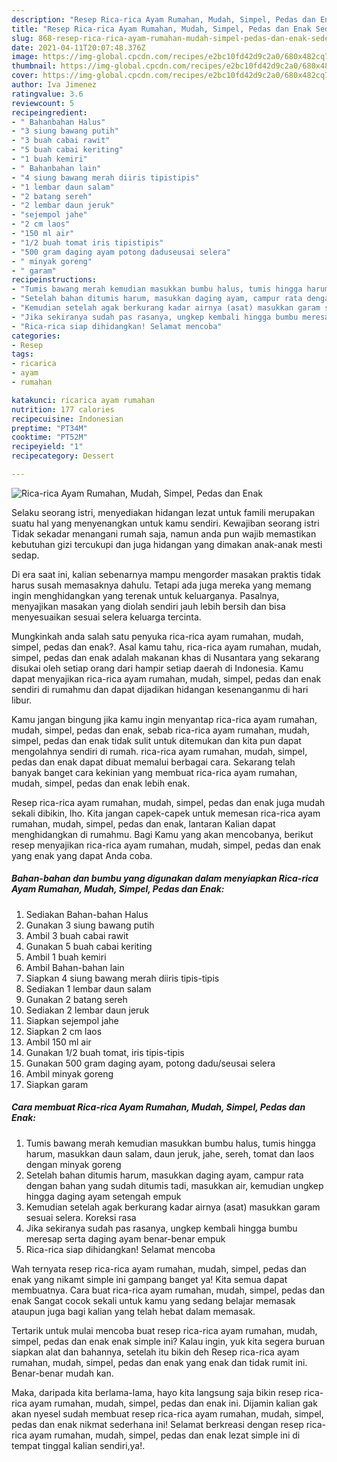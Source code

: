 ```yaml
---
description: "Resep Rica-rica Ayam Rumahan, Mudah, Simpel, Pedas dan Enak Sederhana Untuk Jualan"
title: "Resep Rica-rica Ayam Rumahan, Mudah, Simpel, Pedas dan Enak Sederhana Untuk Jualan"
slug: 868-resep-rica-rica-ayam-rumahan-mudah-simpel-pedas-dan-enak-sederhana-untuk-jualan
date: 2021-04-11T20:07:48.376Z
image: https://img-global.cpcdn.com/recipes/e2bc10fd42d9c2a0/680x482cq70/rica-rica-ayam-rumahan-mudah-simpel-pedas-dan-enak-foto-resep-utama.jpg
thumbnail: https://img-global.cpcdn.com/recipes/e2bc10fd42d9c2a0/680x482cq70/rica-rica-ayam-rumahan-mudah-simpel-pedas-dan-enak-foto-resep-utama.jpg
cover: https://img-global.cpcdn.com/recipes/e2bc10fd42d9c2a0/680x482cq70/rica-rica-ayam-rumahan-mudah-simpel-pedas-dan-enak-foto-resep-utama.jpg
author: Iva Jimenez
ratingvalue: 3.6
reviewcount: 5
recipeingredient:
- " Bahanbahan Halus"
- "3 siung bawang putih"
- "3 buah cabai rawit"
- "5 buah cabai keriting"
- "1 buah kemiri"
- " Bahanbahan lain"
- "4 siung bawang merah diiris tipistipis"
- "1 lembar daun salam"
- "2 batang sereh"
- "2 lembar daun jeruk"
- "sejempol jahe"
- "2 cm laos"
- "150 ml air"
- "1/2 buah tomat iris tipistipis"
- "500 gram daging ayam potong daduseusai selera"
- " minyak goreng"
- " garam"
recipeinstructions:
- "Tumis bawang merah kemudian masukkan bumbu halus, tumis hingga harum, masukkan daun salam, daun jeruk, jahe, sereh, tomat dan laos dengan minyak goreng"
- "Setelah bahan ditumis harum, masukkan daging ayam, campur rata dengan bahan yang sudah ditumis tadi, masukkan air, kemudian ungkep hingga daging ayam setengah empuk"
- "Kemudian setelah agak berkurang kadar airnya (asat) masukkan garam sesuai selera. Koreksi rasa"
- "Jika sekiranya sudah pas rasanya, ungkep kembali hingga bumbu meresap serta daging ayam benar-benar empuk"
- "Rica-rica siap dihidangkan! Selamat mencoba"
categories:
- Resep
tags:
- ricarica
- ayam
- rumahan

katakunci: ricarica ayam rumahan 
nutrition: 177 calories
recipecuisine: Indonesian
preptime: "PT34M"
cooktime: "PT52M"
recipeyield: "1"
recipecategory: Dessert

---
```



![Rica-rica Ayam Rumahan, Mudah, Simpel, Pedas dan Enak](https://img-global.cpcdn.com/recipes/e2bc10fd42d9c2a0/680x482cq70/rica-rica-ayam-rumahan-mudah-simpel-pedas-dan-enak-foto-resep-utama.jpg)

Selaku seorang istri, menyediakan hidangan lezat untuk famili merupakan suatu hal yang menyenangkan untuk kamu sendiri. Kewajiban seorang istri Tidak sekadar menangani rumah saja, namun anda pun wajib memastikan kebutuhan gizi tercukupi dan juga hidangan yang dimakan anak-anak mesti sedap.

Di era  saat ini, kalian sebenarnya mampu mengorder masakan praktis tidak harus susah memasaknya dahulu. Tetapi ada juga mereka yang memang ingin menghidangkan yang terenak untuk keluarganya. Pasalnya, menyajikan masakan yang diolah sendiri jauh lebih bersih dan bisa menyesuaikan sesuai selera keluarga tercinta. 



Mungkinkah anda salah satu penyuka rica-rica ayam rumahan, mudah, simpel, pedas dan enak?. Asal kamu tahu, rica-rica ayam rumahan, mudah, simpel, pedas dan enak adalah makanan khas di Nusantara yang sekarang disukai oleh setiap orang dari hampir setiap daerah di Indonesia. Kamu dapat menyajikan rica-rica ayam rumahan, mudah, simpel, pedas dan enak sendiri di rumahmu dan dapat dijadikan hidangan kesenanganmu di hari libur.

Kamu jangan bingung jika kamu ingin menyantap rica-rica ayam rumahan, mudah, simpel, pedas dan enak, sebab rica-rica ayam rumahan, mudah, simpel, pedas dan enak tidak sulit untuk ditemukan dan kita pun dapat mengolahnya sendiri di rumah. rica-rica ayam rumahan, mudah, simpel, pedas dan enak dapat dibuat memalui berbagai cara. Sekarang telah banyak banget cara kekinian yang membuat rica-rica ayam rumahan, mudah, simpel, pedas dan enak lebih enak.

Resep rica-rica ayam rumahan, mudah, simpel, pedas dan enak juga mudah sekali dibikin, lho. Kita jangan capek-capek untuk memesan rica-rica ayam rumahan, mudah, simpel, pedas dan enak, lantaran Kalian dapat menghidangkan di rumahmu. Bagi Kamu yang akan mencobanya, berikut resep menyajikan rica-rica ayam rumahan, mudah, simpel, pedas dan enak yang enak yang dapat Anda coba.

<!--inarticleads1-->

##### Bahan-bahan dan bumbu yang digunakan dalam menyiapkan Rica-rica Ayam Rumahan, Mudah, Simpel, Pedas dan Enak:

1. Sediakan  Bahan-bahan Halus
1. Gunakan 3 siung bawang putih
1. Ambil 3 buah cabai rawit
1. Gunakan 5 buah cabai keriting
1. Ambil 1 buah kemiri
1. Ambil  Bahan-bahan lain
1. Siapkan 4 siung bawang merah diiris tipis-tipis
1. Sediakan 1 lembar daun salam
1. Gunakan 2 batang sereh
1. Sediakan 2 lembar daun jeruk
1. Siapkan sejempol jahe
1. Siapkan 2 cm laos
1. Ambil 150 ml air
1. Gunakan 1/2 buah tomat, iris tipis-tipis
1. Gunakan 500 gram daging ayam, potong dadu/seusai selera
1. Ambil  minyak goreng
1. Siapkan  garam




<!--inarticleads2-->

##### Cara membuat Rica-rica Ayam Rumahan, Mudah, Simpel, Pedas dan Enak:

1. Tumis bawang merah kemudian masukkan bumbu halus, tumis hingga harum, masukkan daun salam, daun jeruk, jahe, sereh, tomat dan laos dengan minyak goreng
1. Setelah bahan ditumis harum, masukkan daging ayam, campur rata dengan bahan yang sudah ditumis tadi, masukkan air, kemudian ungkep hingga daging ayam setengah empuk
1. Kemudian setelah agak berkurang kadar airnya (asat) masukkan garam sesuai selera. Koreksi rasa
1. Jika sekiranya sudah pas rasanya, ungkep kembali hingga bumbu meresap serta daging ayam benar-benar empuk
1. Rica-rica siap dihidangkan! Selamat mencoba




Wah ternyata resep rica-rica ayam rumahan, mudah, simpel, pedas dan enak yang nikamt simple ini gampang banget ya! Kita semua dapat membuatnya. Cara buat rica-rica ayam rumahan, mudah, simpel, pedas dan enak Sangat cocok sekali untuk kamu yang sedang belajar memasak ataupun juga bagi kalian yang telah hebat dalam memasak.

Tertarik untuk mulai mencoba buat resep rica-rica ayam rumahan, mudah, simpel, pedas dan enak enak simple ini? Kalau ingin, yuk kita segera buruan siapkan alat dan bahannya, setelah itu bikin deh Resep rica-rica ayam rumahan, mudah, simpel, pedas dan enak yang enak dan tidak rumit ini. Benar-benar mudah kan. 

Maka, daripada kita berlama-lama, hayo kita langsung saja bikin resep rica-rica ayam rumahan, mudah, simpel, pedas dan enak ini. Dijamin kalian gak akan nyesel sudah membuat resep rica-rica ayam rumahan, mudah, simpel, pedas dan enak nikmat sederhana ini! Selamat berkreasi dengan resep rica-rica ayam rumahan, mudah, simpel, pedas dan enak lezat simple ini di tempat tinggal kalian sendiri,ya!.

